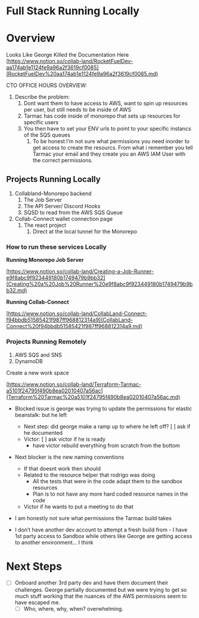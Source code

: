 # Full Stack Running Locally

# Overview

Looks Like George Killed the Documentation Here
[https://www.notion.so/collab-land/RocketFuelDev-aa174ab1e1124fe9a96a2f3619cf0085](RocketFuelDev%20aa174ab1e1124fe9a96a2f3619cf0085.md)

CTO OFFICE HOURS OVERVIEW:

1. Describe the problem:
    1. Dont want them to have access to AWS, want to spin up resources per user, but still needs to be inside of AWS
    2. Tarmac has code inside of monorepo that sets up resources for specific users
    3. You then have to set your ENV urls to point to your specific instancs of the SQS queues
        1. To be honest I’m not sure what permissions you need inorder to get access to create the resourcs. From what i remember you tell Tarmac your email and they create you an AWS IAM User with the correct permissions.

## Projects Running Locally

1. Collabland-Monorepo backend
    1. The Job Server
    2. The API Server/ Discord Hooks
    3. SQSD to read from the AWS SQS Queue
2. Collab-Connect wallet connection page
    1. The react project
        1. Direct at the local tunnel for the Monorepo

### **How to run these services Locally**

**Running Monorepo Job Server**

[https://www.notion.so/collab-land/Creating-a-Job-Runner-e9f8abc9f923449180b1749479b9bb32](Creating%20a%20Job%20Runner%20e9f8abc9f923449180b1749479b9bb32.md)

**Running Collab-Connect**

[https://www.notion.so/collab-land/CollabLand-Connect-f94bbdb51585421f987ff968812314a9](CollabLand-Connect%20f94bbdb51585421f987ff968812314a9.md)

### Projects Running Remotely

1. AWS SQS and SNS
2. DynamoDB

Create a new work space

[https://www.notion.so/collab-land/Terraform-Tarmac-a5101f24795f490b8ea02010407a56ac](Terraform%20Tarmac%20a5101f24795f490b8ea02010407a56ac.md)

- Blocked issue is george was trying to update the permissions for elastic beanstalk: but he left
    - Next step: did george make a ramp up to where he left off? [ ] ask if he documented
    - Victor: [ ] ask victor if he is ready
        - have victor rebuild everything from scratch from the bottom
- Next blocker is the new naming conventions
    - If that doesnt work then should
    - Related to the resource helper that rodrigo was doing
        - All the tests that were in the code adapt them to the sandbox resources
        - Plan is to not have any more hard coded resource names in the code
    - Victor if he wants to put a meeting to do that

- I am honestly not sure what permissions the Tarmac build takes
- I don’t have another dev account to attempt a fresh build from - I have 1st party access to Sandbox while others like George are getting access to another environment... I think

# Next Steps

- [ ]  Onboard another 3rd party dev and have them document their challenges.  George partially documented but we were trying to get so much stuff working that the nuances of the AWS permissions seem to have escaped me.
    - [ ]  Who, where, why, when?  overwhelming.